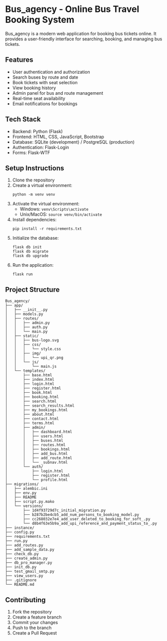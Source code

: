 # Bus_agency - Online Bus Travel Booking System

Bus_agency is a modern web application for booking bus tickets online. It provides a user-friendly interface for searching, booking, and managing bus tickets.

## Features

- User authentication and authorization
- Search buses by route and date
- Book tickets with seat selection
- View booking history
- Admin panel for bus and route management
- Real-time seat availability
- Email notifications for bookings

## Tech Stack

- Backend: Python (Flask)
- Frontend: HTML, CSS, JavaScript, Bootstrap
- Database: SQLite (development) / PostgreSQL (production)
- Authentication: Flask-Login
- Forms: Flask-WTF

## Setup Instructions

1. Clone the repository
2. Create a virtual environment:
   ```
   python -m venv venv
   ```
3. Activate the virtual environment:
   - Windows: `venv\Scripts\activate`
   - Unix/MacOS: `source venv/bin/activate`
4. Install dependencies:
   ```
   pip install -r requirements.txt
   ```
5. Initialize the database:
   ```
   flask db init
   flask db migrate
   flask db upgrade
   ```
6. Run the application:
   ```
   flask run
   ```

## Project Structure

```
Bus_agency/
├── app/
│   ├── __init__.py
│   ├── models.py
│   ├── routes/
│   │   ├── admin.py
│   │   ├── auth.py
│   │   └── main.py
│   ├── static/
│   │   ├── bus-logo.svg
│   │   ├── css/
│   │   │   └── style.css
│   │   ├── img/
│   │   │   └── upi_qr.png
│   │   └── js/
│   │       └── main.js
│   └── templates/
│       ├── base.html
│       ├── index.html
│       ├── login.html
│       ├── register.html
│       ├── book.html
│       ├── booking.html
│       ├── search.html
│       ├── search_results.html
│       ├── my_bookings.html
│       ├── about.html
│       ├── contact.html
│       ├── terms.html
│       ├── admin/
│       │   ├── dashboard.html
│       │   ├── users.html
│       │   ├── buses.html
│       │   ├── routes.html
│       │   ├── bookings.html
│       │   ├── add_bus.html
│       │   ├── add_route.html
│       │   └── _subnav.html
│       └── auth/
│           ├── login.html
│           ├── register.html
│           └── profile.html
├── migrations/
│   ├── alembic.ini
│   ├── env.py
│   ├── README
│   ├── script.py.mako
│   └── versions/
│       ├── 1d4f93729d7c_initial_migration.py
│       ├── b287b2be4cb5_add_num_persons_to_booking_model.py
│       ├── cc268032e7e4_add_user_deleted_to_booking_for_soft_.py
│       └── d8b4f63e5b9a_add_upi_reference_and_payment_status_to_.py
├── instance/
├── config.py
├── requirements.txt
├── run.py
├── add_routes.py
├── add_sample_data.py
├── check_db.py
├── create_admin.py
├── db_pro_manager.py
├── init_db.py
├── test_gmail_smtp.py
├── view_users.py
├── .gitignore
└── README.md
```

## Contributing

1. Fork the repository
2. Create a feature branch
3. Commit your changes
4. Push to the branch
5. Create a Pull Request 